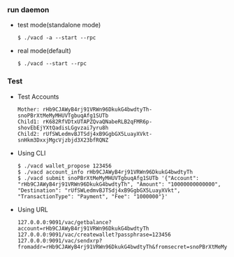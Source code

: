 ### run daemon
  - test mode(standalone mode)
     
        $ ./vacd -a --start --rpc
  - real mode(default)
  
        $ ./vacd --start --rpc
### Test

  - Test Accounts
      
        Mother: rHb9CJAWyB4rj91VRWn96DkukG4bwdtyTh-snoPBrXtMeMyMHUVTgbuqAfg1SUTb
        Child1: rK682RfVDtxUTAPZQvaQNabeRLB2qFMR6p-shovEbEjYXtQadisLGgvzai7yru8h
        Child2: rUfSWLedmvBJTSdj4xB9GgbGX5LuayXVkt-snHkm3DxxjMgcVjzbjd3X23bfRQNZ
        
  - Using CLI
  
        $ ./vacd wallet_propose 123456
        $ ./vacd account_info rHb9CJAWyB4rj91VRWn96DkukG4bwdtyTh
        $ ./vacd submit snoPBrXtMeMyMHUVTgbuqAfg1SUTb '{"Account": "rHb9CJAWyB4rj91VRWn96DkukG4bwdtyTh", "Amount": "10000000000000", "Destination": "rUfSWLedmvBJTSdj4xB9GgbGX5LuayXVkt", "TransactionType": "Payment", "Fee": "1000000"}'
             
  - Using URL
  
        127.0.0.0:9091/vac/getbalance?account=rHb9CJAWyB4rj91VRWn96DkukG4bwdtyTh
        127.0.0.0:9091/vac/createwallet?passphrase=123456
        127.0.0.0:9091/vac/sendxrp?fromaddr=rHb9CJAWyB4rj91VRWn96DkukG4bwdtyTh&fromsecret=snoPBrXtMeMyMHUVTgbuqAfg1SUTb&toaddr=rK682RfVDtxUTAPZQvaQNabeRLB2qFMR6p&value=1000
